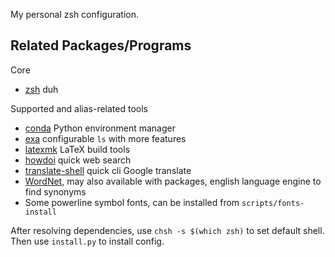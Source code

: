 My personal zsh configuration.

## Related Packages/Programs
Core
- [zsh](https://www.zsh.org/) duh

Supported and alias-related tools
- [conda](https://docs.conda.io/projects/conda/en/latest/user-guide/install/linux.html) Python environment manager
- [exa](https://github.com/ogham/exa) configurable `ls` with more features
- [latexmk](https://latextools.readthedocs.io/en/latest/install/#linux) LaTeX build tools
- [howdoi](https://github.com/gleitz/howdoi) quick web search
- [translate-shell](https://github.com/soimort/translate-shell) quick cli Google translate
- [WordNet](https://wordnet.princeton.edu/download/current-version#nix), may also available with packages, english language engine to find synonyms
- Some powerline symbol fonts, can be installed from `scripts/fonts-install`

After resolving dependencies, use `chsh -s $(which zsh)` to set default shell.
Then use `install.py` to install config.
